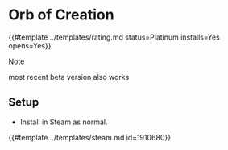 # Orb of Creation
<!-- script:Aliases [] -->

{{#template ../templates/rating.md status=Platinum installs=Yes opens=Yes}}

> [!NOTE]
> most recent beta version also works

## Setup

- Install in Steam as normal.

{{#template ../templates/steam.md id=1910680}}
